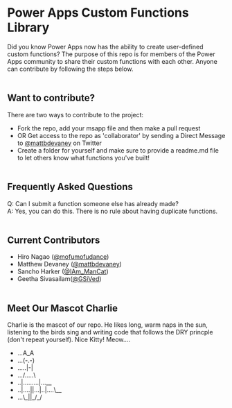 Power Apps Custom Functions Library
===================================

Did you know Power Apps now has the ability to create user-defined custom functions?  The purpose of this repo is for members of the Power Apps community to share their custom functions with each other.  Anyone can contribute by following the steps below.<br/><br/>



Want to contribute?
------------------

There are two ways to contribute to the project:
* Fork the repo, add your msapp file and then make a pull request
* OR Get access to the repo as 'collaborator' by sending a Direct Message to <a href="https://twitter.com/mattbdevaney">@mattbdevaney</a> on Twitter
* Create a folder for yourself and make sure to provide a readme.md file to let others know what functions you've built!<br/><br/>


Frequently Asked Questions
-----------------
Q: Can I submit a function someone else has already made?<br>
A: Yes, you can do this.  There is no rule about having duplicate functions.<br><br>



Current Contributors
------------
* Hiro Nagao (<a href="https://twitter.com/mofumofu_dance">@mofumofudance</a>)
* Matthew Devaney (<a href="https://twitter.com/mattbdevaney">@mattbdevaney</a>)
* Sancho Harker (<a href="https://twitter.com/iam_Mancat">@IAm_ManCat</a>)
* Geetha Sivasailam(<a href="https://twitter.com/GSiVed">@GSiVed</a>)
<br/><br/>


Meet Our Mascot Charlie
------------------

Charlie is the mascot of our repo.  He likes long, warm naps in the sun, listening to the birds sing and writing code that follows the DRY princple (don't repeat yourself).  Nice Kitty!  Meow....

<ul> 
<li>...A_A
<li>...(-.-)
<li>.....|-|
<li>.../.....\
<li>..|.........|...__
<li>..|....||...|..|....\__
<li>...\_||_/_/
</ul>
